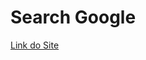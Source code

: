 # Search Google

<a href="https://luizfelipe9627.github.io/search-page/" target="_blank">Link do Site</a>
